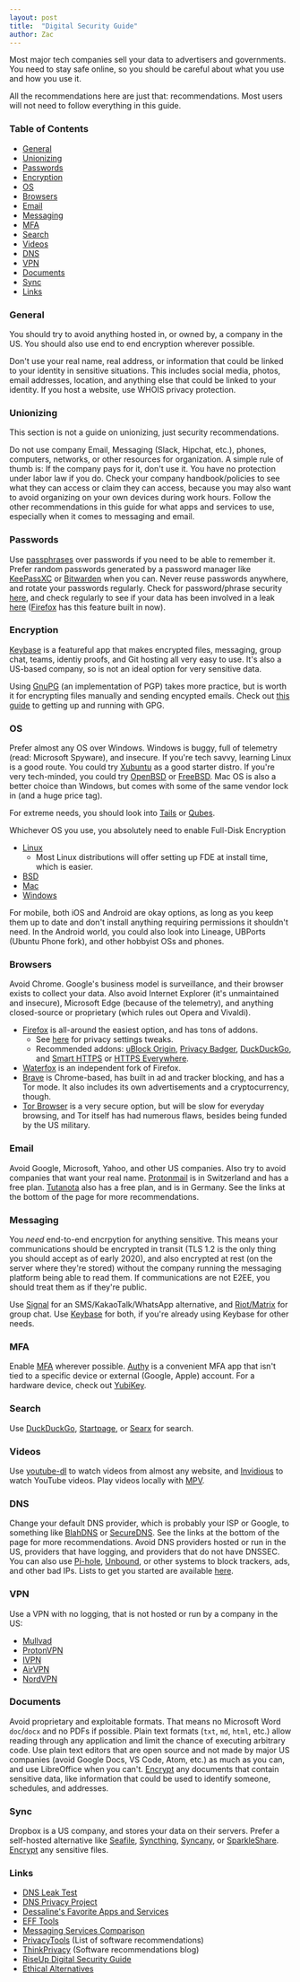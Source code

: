 ```yaml
---
layout: post
title:  "Digital Security Guide"
author: Zac
---
```


Most major tech companies sell your data to advertisers and governments. You need to stay safe online, so you should be careful about what you use and how
you use it.

All the recommendations here are just that: recommendations. Most users will not need to follow everything in this guide.

### Table of Contents

* [General](#general)
* [Unionizing](#unionizing)
* [Passwords](#passwords)
* [Encryption](#encryption)
* [OS](#os)
* [Browsers](#browsers)
* [Email](#email)
* [Messaging](#messaging)
* [MFA](#mfa)
* [Search](#search)
* [Videos](#videos)
* [DNS](#dns)
* [VPN](#vpn)
* [Documents](#documents)
* [Sync](#sync)
* [Links](#links)

### General

You should try to avoid anything hosted in, or owned by, a company in the US. You should also use end to end encryption wherever possible.

Don't use your real name, real address, or information that could be linked to your identity in sensitive situations.
This includes social media, photos, email addresses, location, and anything else that could be linked to your identity.
If you host a website, use WHOIS privacy protection.

### Unionizing

This section is not a guide on unionizing, just security recommendations.

Do not use company Email, Messaging (Slack, Hipchat, etc.), phones, computers, networks, or other resources for organization. A simple rule of thumb is: If
the company pays for it, don't use it. You have no protection under labor law if you do. Check your company handbook/policies to see what they can access or
claim they can access, because you may also want to avoid organizing on your own devices during work hours. Follow the other recommendations in this guide
for what apps and services to use, especially when it comes to messaging and email.

### Passwords

Use [passphrases](https://www.xkcd.com/936/) over passwords if you need to be able to remember it. Prefer random passwords generated by a password manager
like [KeePassXC](https://keepassxc.org/) or [Bitwarden](https://bitwarden.com/) when you can. Never reuse passwords anywhere, and rotate your passwords
regularly. Check for password/phrase security [here](https://howsecureismypassword.net/), and check regularly to see if your data has been involved in a leak
[here](https://haveibeenpwned.com/) ([Firefox](#browsers) has this feature built in now).

### Encryption

[Keybase](https://keybase.io/) is a featureful app that makes encrypted files, messaging, group chat, teams, identiy proofs, and Git hosting all very easy to
use. It's also a US-based company, so is not an ideal option for very sensitive data.

Using [GnuPG](https://gnupg.org/) (an implementation of PGP) takes more practice, but is worth it for encrypting files manually and sending encypted emails.
Check out [this guide](https://github.com/bfrg/gpg-guide) to getting up and running with GPG.

### OS

Prefer almost any OS over Windows. Windows is buggy, full of telemetry (read: Microsoft Spyware), and insecure. If you're tech savvy, learning Linux is a
good route. You could try [Xubuntu](https://xubuntu.org/) as a good starter distro. If you're very tech-minded, you could try
[OpenBSD](https://www.openbsd.org/) or [FreeBSD](https://www.freebsd.org/). Mac OS is also a better choice than Windows, but comes with some of the same
vendor lock in (and a huge price tag).

For extreme needs, you should look into [Tails](https://tails.boum.org/) or [Qubes](https://www.qubes-os.org/).

Whichever OS you use, you absolutely need to enable Full-Disk Encryption

* [Linux](https://wiki.archlinux.org/index.php/Disk_encryption)
    * Most Linux distributions will offer setting up FDE at install time, which is easier.
* [BSD](https://forums.freebsd.org/threads/howto-quick-geli-encryption-guide.29652/)
* [Mac](https://support.apple.com/en-us/HT204837)
* [Windows](https://support.microsoft.com/en-us/help/4028713/windows-10-turn-on-device-encryption)

For mobile, both iOS and Android are okay options, as long as you keep them up to date and don't install anything requiring permissions it shouldn't need. In
the Android world, you could also look into Lineage, UBPorts (Ubuntu Phone fork), and other hobbyist OSs and phones.

### Browsers

Avoid Chrome. Google's business model is surveillance, and their browser exists to collect your data. Also avoid Internet Explorer (it's unmaintained and
insecure), Microsoft Edge (because of the telemetry), and anything closed-source or proprietary (which rules out Opera and Vivaldi).

* [Firefox](https://www.mozilla.org/en-US/firefox/) is all-around the easiest option, and has tons of addons.
    * See [here](https://github.com/pyllyukko/user.js) for privacy settings tweaks.
    * Recommended addons: [uBlock Origin](https://addons.mozilla.org/en-US/firefox/addon/ublock-origin/), [Privacy Badger](https://addons.mozilla.org/en-US/firefox/addon/privacy-badger17/), [DuckDuckGo](https://addons.mozilla.org/en-US/firefox/addon/duckduckgo-for-firefox/), and [Smart HTTPS](https://addons.mozilla.org/en-US/firefox/addon/smart-https-revived/) or [HTTPS Everywhere](https://addons.mozilla.org/en-US/firefox/addon/https-everywhere/).
* [Waterfox](https://www.waterfox.net/) is an independent fork of Firefox.
* [Brave](https://brave.com/) is Chrome-based, has built in ad and tracker blocking, and has a Tor mode. It also includes its own advertisements and a cryptocurrency, though.
* [Tor Browser](https://www.torproject.org/download/) is a very secure option, but will be slow for everyday browsing, and Tor itself has had numerous flaws, besides being funded by the US military.

### Email

Avoid Google, Microsoft, Yahoo, and other US companies. Also try to avoid companies that want your real name.
[Protonmail](https://protonmail.com/) is in Switzerland and has a free plan. [Tutanota](https://tutanota.com/) also has a free plan, and is in Germany.
See the links at the bottom of the page for more recommendations.

### Messaging

You _need_ end-to-end encrpytion for anything sensitive. This means your communications should be encrypted in transit
(TLS 1.2 is the only thing you should accept as of early 2020),
and also encrypted at rest (on the server where they're stored) without the company running the messaging platform being able to read them.
If communications are not E2EE, you should treat them as if they're public.

Use [Signal](https://signal.org/) for an SMS/KakaoTalk/WhatsApp alternative, and [Riot/Matrix](https://about.riot.im/) for group chat.
Use [Keybase](#encryption) for both, if you're already using Keybase for other needs.

### MFA

Enable [MFA](https://en.wikipedia.org/wiki/Multi-factor_authentication) wherever possible.
[Authy](https://authy.com/) is a convenient MFA app that isn't tied to a specific device or external (Google, Apple) account.
For a hardware device, check out [YubiKey](https://www.yubico.com/).

### Search

Use [DuckDuckGo](https://duckduckgo.com/), [Startpage](https://www.startpage.com/), or [Searx](https://searx.me/) for search.

### Videos

Use [youtube-dl](https://youtube-dl.org/) to watch videos from almost any website, and [Invidious](https://www.invidio.us/) to watch YouTube videos.
Play videos locally with [MPV](https://mpv.io/).

### DNS

Change your default DNS provider, which is probably your ISP or Google, to something like [BlahDNS](https://blahdns.com/) or [SecureDNS](https://securedns.eu/).
See the links at the bottom of the page for more recommendations.
Avoid DNS providers hosted or run in the US, providers that have logging, and providers that do not have DNSSEC.
You can also use [Pi-hole](https://pi-hole.net/), [Unbound](https://forums.freebsd.org/threads/pi-hole-alternative.67704/),
or other systems to block trackers, ads, and other bad IPs. Lists to get you started are available [here](https://www.iblocklist.com/).

### VPN

Use a VPN with no logging, that is not hosted or run by a company in the US:

* [Mullvad](https://mullvad.net/en/)
* [ProtonVPN](https://protonvpn.com/)
* [IVPN](https://www.ivpn.net/)
* [AirVPN](https://airvpn.org/)
* [NordVPN](https://nordvpn.com/)

### Documents

Avoid proprietary and exploitable formats. That means no Microsoft Word `doc`/`docx` and no PDFs if possible.
Plain text formats (`txt`, `md`, `html`, etc.) allow reading through any application and limit the chance of executing arbitrary code.
Use plain text editors that are open source and not made by major US companies (avoid Google Docs, VS Code, Atom, etc.) as much as you can, and use
LibreOffice when you can't.
[Encrypt](#encryption) any documents that contain sensitive data, like information that could be used to identify someone, schedules, and addresses.

### Sync

Dropbox is a US company, and stores your data on their servers.
Prefer a self-hosted alternative like [Seafile](https://github.com/haiwen/seafile), [Syncthing](https://github.com/syncthing/syncthing),
[Syncany](https://github.com/syncany/syncany), or [SparkleShare](https://www.sparkleshare.org/).
[Encrypt](#encryption) any sensitive files.

### Links

* [DNS Leak Test](https://dnsleaktest.com/)
* [DNS Privacy Project](https://dnsprivacy.org/wiki/)
* [Dessaline's Favorite Apps and Services](https://github.com/dessalines/essays/blob/master/favorite_apps_and_services.md)
* [EFF Tools](https://www.eff.org/pages/tools)
* [Messaging Services Comparison](https://github.com/dessalines/Messaging-Services-Comparison)
* [PrivacyTools](https://www.privacytools.io/) (List of software recommendations)
* [ThinkPrivacy](https://www.thinkprivacy.io/) (Software recommendations blog)
* [RiseUp Digital Security Guide](https://riseup.net/en/security)
* [Ethical Alternatives](https://ethical.net/resources/)
